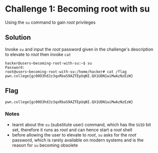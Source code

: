 # Challenge 1: Becoming root with su
Using the `su` command to gain _root_ privileges
## Solution
Invoke `su` and input the _root_ password given in the challenge's description to elevate to _root_ then invoke `cat`
```
hacker@users~becoming-root-with-su:~$ su
Password:
root@users~becoming-root-with-su:/home/hacker# cat /flag
pwn.college{gc00O3hdJz3qxRbaS9AZTEpUqNI.QX1UDN1wiMwAzNzEzW}
```
## Flag
`pwn.college{gc00O3hdJz3qxRbaS9AZTEpUqNI.QX1UDN1wiMwAzNzEzW}`
### Notes
- learnt about the `su` (substitute user) command, which has the `SUID` bit set, therefore it runs as *root* and can hence start a *root* shell
- before allowing the user to elevate to _root_, `su` asks for the _root_ password, which is rarely available on modern systems and is the reason for `su` becoming obsolete